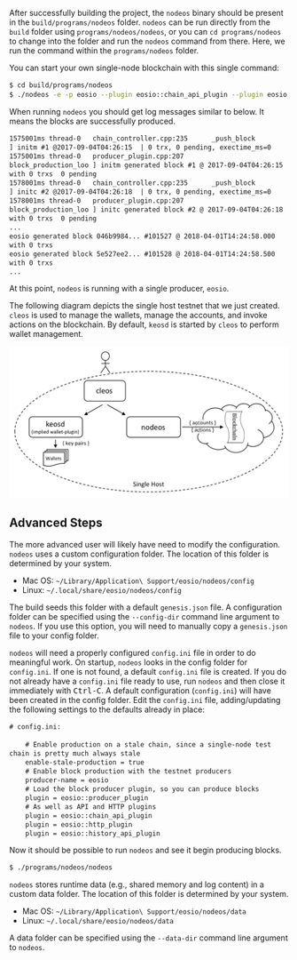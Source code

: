 
After successfully building the project, the `nodeos` binary should be present in the `build/programs/nodeos` folder.  `nodeos` can be run directly from the `build` folder using `programs/nodeos/nodeos`, or you can `cd programs/nodeos` to change into the folder and run the `nodeos` command from there.  Here, we run the command within the `programs/nodeos` folder.

You can start your own single-node blockchain with this single command:

```sh
$ cd build/programs/nodeos
$ ./nodeos -e -p eosio --plugin eosio::chain_api_plugin --plugin eosio::history_api_plugin
```

When running `nodeos` you should get log messages similar to below. It means the blocks are successfully produced.

```console
1575001ms thread-0   chain_controller.cpp:235      _push_block          ] initm #1 @2017-09-04T04:26:15  | 0 trx, 0 pending, exectime_ms=0
1575001ms thread-0   producer_plugin.cpp:207       block_production_loo ] initm generated block #1 @ 2017-09-04T04:26:15 with 0 trxs  0 pending
1578001ms thread-0   chain_controller.cpp:235      _push_block          ] initc #2 @2017-09-04T04:26:18  | 0 trx, 0 pending, exectime_ms=0
1578001ms thread-0   producer_plugin.cpp:207       block_production_loo ] initc generated block #2 @ 2017-09-04T04:26:18 with 0 trxs  0 pending
...
eosio generated block 046b9984... #101527 @ 2018-04-01T14:24:58.000 with 0 trxs
eosio generated block 5e527ee2... #101528 @ 2018-04-01T14:24:58.500 with 0 trxs
...
```
At this point, `nodeos` is running with a single producer, `eosio`.

The following diagram depicts the single host testnet that we just created.   `cleos` is used to manage the wallets, manage the accounts, and invoke actions on the blockchain.  By default, `keosd` is started by `cleos` to perform wallet management.

![Single host single node testnet](single-host-single-node-testnet.png)

## Advanced Steps
The more advanced user will likely have need to modify the configuration.  `nodeos` uses a custom configuration folder.  The location of this folder is determined by your system.

- Mac OS: `~/Library/Application\ Support/eosio/nodeos/config`
- Linux: `~/.local/share/eosio/nodeos/config`

The build seeds this folder with a default `genesis.json` file.  A configuration folder can be specified using the `--config-dir` command line argument to `nodeos`.  If you use this option, you will need to manually copy a `genesis.json` file to your config folder.
 
`nodeos` will need a properly configured `config.ini` file in order to do meaningful work.  On startup, `nodeos` looks in the config folder for `config.ini`.  If one is not found, a default `config.ini` file is created.  If you do not already have a `config.ini` file ready to use, run `nodeos` and then close it immediately with <kbd>Ctrl-C</kbd>.  A default configuration (`config.ini`) will have been created in the config folder.  Edit the `config.ini` file, adding/updating the following settings to the defaults already in place:

```console
# config.ini:

    # Enable production on a stale chain, since a single-node test chain is pretty much always stale
    enable-stale-production = true
    # Enable block production with the testnet producers
    producer-name = eosio
    # Load the block producer plugin, so you can produce blocks
    plugin = eosio::producer_plugin
    # As well as API and HTTP plugins
    plugin = eosio::chain_api_plugin
    plugin = eosio::http_plugin
    plugin = eosio::history_api_plugin
```

Now it should be possible to run `nodeos` and see it begin producing blocks.

```sh
$ ./programs/nodeos/nodeos
```

`nodeos` stores runtime data (e.g., shared memory and log content) in a custom data folder.  The location of this folder is determined by your system.

- Mac OS: `~/Library/Application\ Support/eosio/nodeos/data`
- Linux: `~/.local/share/eosio/nodeos/data`
 
A data folder can be specified using the `--data-dir` command line argument to `nodeos`.
